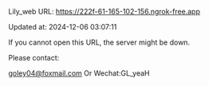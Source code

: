 Lily_web URL: https://222f-61-165-102-156.ngrok-free.app

Updated at: 2024-12-06 03:07:11

If you cannot open this URL, the server might be down.

Please contact: 

goley04@foxmail.com Or Wechat:GL_yeaH